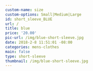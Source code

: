 ```yaml
---
custom-name: size
custom-options: Small|Medium|Large
id: short_sleeve_BLUE
url: /
title: blue
price: '20.00'
pic-url: /img/blue-short-sleeve.jpg
date: 2018-2-8 11:51:01 -08:00
categories: mens-clothes
main: false
type: short-sleeve
thumbnail: /img/blue-short-sleeve.jpg
---
```

